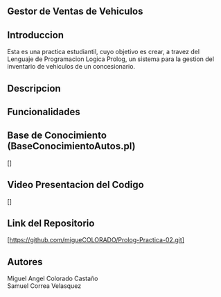 ## Gestor de Ventas de Vehiculos
## Introduccion
Esta es una practica estudiantil, cuyo objetivo es crear, a travez del Lenguaje de Programacion Logica Prolog, un sistema para la gestion del inventario de vehiculos de un concesionario.  

## Descripcion


## Funcionalidades


## Base de Conocimiento (BaseConocimientoAutos.pl)
[]

## Video Presentacion del Codigo
[]

## Link del Repositorio
[https://github.com/migueCOLORADO/Prolog-Practica-02.git]



## Autores
Miguel Angel Colorado Castaño <br>
Samuel Correa Velasquez
